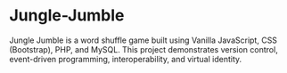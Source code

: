 # Jungle-Jumble
Jungle Jumble is a word shuffle game built using Vanilla JavaScript, CSS (Bootstrap), PHP, and MySQL. This project demonstrates version control, event-driven programming, interoperability, and virtual identity.
